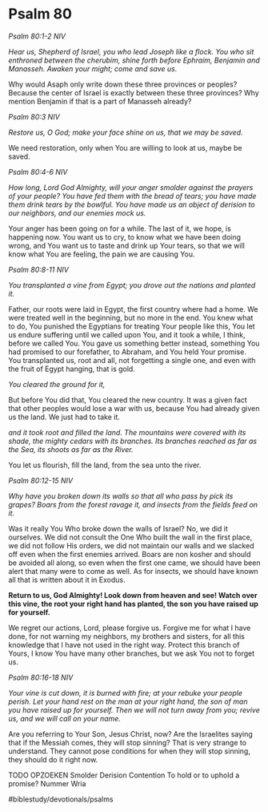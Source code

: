 # Psalm 80
*Psalm 80:1-2 NIV*

*Hear us, Shepherd of Israel, you who lead Joseph like a flock. You who sit enthroned between the cherubim, shine forth before Ephraim, Benjamin and Manasseh. Awaken your might; come and save us.*

Why would Asaph only write down these three provinces or peoples? Because the center of Israel is exactly between these three provinces? Why mention Benjamin if that is a part of Manasseh already?

*Psalm 80:3 NIV*

*Restore us, O God; make your face shine on us, that we may be saved.*

We need restoration, only when You are willing to look at us, maybe be saved.

*Psalm 80:4-6 NIV*

*How long, Lord God Almighty, will your anger smolder against the prayers of your people? You have fed them with the bread of tears; you have made them drink tears by the bowlful. You have made us an object of derision* *to our neighbors, and our enemies mock us.*

Your anger has been going on for a while. The last of it, we hope, is happening now. You want us to cry, to know what we have been doing wrong, and You want us to taste and drink up Your tears, so that we will know what You are feeling, the pain we are causing You.

*Psalm 80:8-11 NIV*

*You transplanted a vine from Egypt; you drove out the nations and planted it.*

Father, our roots were laid in Egypt, the first country where had a home. We were treated well in the beginning, but no more in the end.
You knew what to do, You punished the Egyptians for treating Your people like this, You let us endure suffering until we called upon You, and it took a while, I think, before we called You.
You gave us something better instead, something You had promised to our forefather, to Abraham, and You held Your promise.
You transplanted us, root and all, not forgetting a single one, and even with the fruit of Egypt hanging, that is gold.

*You cleared the ground for it,*

But before You did that, You cleared the new country. It was a given fact that other peoples would lose a war with us, because You had already given us the land. We just had to take it.

*and it took root and filled the land. The mountains were covered with its shade, the mighty cedars with its branches. Its branches reached as far as the Sea, its shoots as far as the River.*

You let us flourish, fill the land, from the sea unto the river.

*Psalm 80:12-15 NIV*

*Why have you broken down its walls so that all who pass by pick its grapes? Boars from the forest ravage it, and insects from the fields feed on it.*

Was it really You Who broke down the walls of Israel? No, we did it ourselves. We did not consult the One Who built the wall in the first place, we did not follow His orders, we did not maintain our walls and we slacked off even when the first enemies arrived.
Boars are non kosher and should be avoided all along, so even when the first one came, we should have been alert that many were to come as well. As for insects, we should have known all that is written about it in Exodus.

**Return to us, God Almighty! Look down from heaven and see! Watch over this vine, the root your right hand has planted, the son you have raised up for yourself.**

We regret our actions, Lord, please forgive us. Forgive me for what I have done, for not warning my neighbors, my brothers and sisters, for all this knowledge that I have not used in the right way.
Protect this branch of Yours, I know You have many other branches, but we ask You not to forget us.

*Psalm 80:16-18 NIV*

*Your vine is cut down, it is burned with fire; at your rebuke your people perish. Let your hand rest on the man at your right hand, the son of man you have raised up for yourself. Then we will not turn away from you; revive us, and we will call on your name.*

Are you referring to Your Son, Jesus Christ, now?
Are the Israelites saying that if the Messiah comes, they will stop sinning?
That is very strange to understand. They cannot pose conditions for when they will stop sinning, they should do it right now.

TODO OPZOEKEN
Smolder
Derision
Contention
To hold or to uphold a promise?
Nummer Wria

#biblestudy/devotionals/psalms